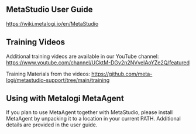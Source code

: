 MetaStudio User Guide 
-----
https://wiki.metalogi.io/en/MetaStudio

Training Videos
-----
Additional training videos are available in our YouTube channel: https://www.youtube.com/channel/UCktM-DGv2n2NVvelAoYZe2Q/featured

Training Materials from the videos: https://github.com/meta-logi/metastudio-support/tree/main/training

Using with Metalogi MetaAgent
-----
If you plan to use MetaAgent together with MetaStudio, please install MetaAgent by unpacking it to a location in your current PATH. Additional details are provided in the user guide.
